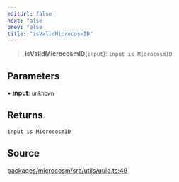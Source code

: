 ```yaml
---
editUrl: false
next: false
prev: false
title: "isValidMicrocosmID"
---
```


> **isValidMicrocosmID**(`input`): `input is MicrocosmID`

## Parameters

• **input**: `unknown`

## Returns

`input is MicrocosmID`

## Source

[packages/microcosm/src/utils/uuid.ts:49](https://github.com/nodenogg-in/alpha-p2p/blob/b5a92ec368c11e5b1ed34a190813f3e3bd62fc80/packages/microcosm/src/utils/uuid.ts#L49)
